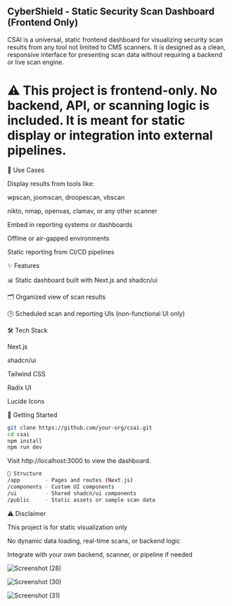 ## CyberShield - Static Security Scan Dashboard (Frontend Only)

CSAI is a universal, static frontend dashboard for visualizing security scan results from any tool not limited to CMS scanners. It is designed as a clean, responsive interface for presenting scan data without requiring a backend or live scan engine.

# ⚠️ This project is frontend-only. No backend, API, or scanning logic is included. It is meant for static display or integration into external pipelines.

🧩 Use Cases

Display results from tools like:

wpscan, joomscan, droopescan, vbscan

nikto, nmap, openvas, clamav, or any other scanner

Embed in reporting systems or dashboards

Offline or air-gapped environments

Static reporting from CI/CD pipelines

✨ Features

📊 Static dashboard built with Next.js and shadcn/ui

🗂️ Organized view of scan results

🕒 Scheduled scan and reporting UIs (non-functional UI only)


🛠️ Tech Stack

Next.js

shadcn/ui

Tailwind CSS

Radix UI

Lucide Icons

🚀 Getting Started
```bash
git clone https://github.com/your-org/csai.git
cd csai
npm install
npm run dev
```

Visit http://localhost:3000
 to view the dashboard.

```bash
📂 Structure
/app        - Pages and routes (Next.js)
/components - Custom UI components
/ui         - Shared shadcn/ui components
/public     - Static assets or sample scan data
```

⚠️ Disclaimer

This project is for static visualization only

No dynamic data loading, real-time scans, or backend logic

Integrate with your own backend, scanner, or pipeline if needed

![Screenshot (28)](https://github.com/user-attachments/assets/04891cfd-98a2-49d3-9e40-6e564708bcd4)

![Screenshot (30)](https://github.com/user-attachments/assets/67fe172b-2bc2-4044-a2be-a72ff0a54107)

![Screenshot (31)](https://github.com/user-attachments/assets/d4eca8d6-3e20-452b-9073-a2767c917b8a)
